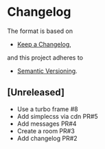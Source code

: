 # Changelog

The format is based on

  - [Keep a Changelog](https://keepachangelog.com/en/1.0.0/),

and this project adheres to

  - [Semantic Versioning](https://semver.org/spec/v2.0.0.html).

## [Unreleased]
- Use a turbo frame #8
- Add simplecss via cdn PR#5
- Add messages PR#4 
- Create a room PR#3
- Add changelog PR#2


